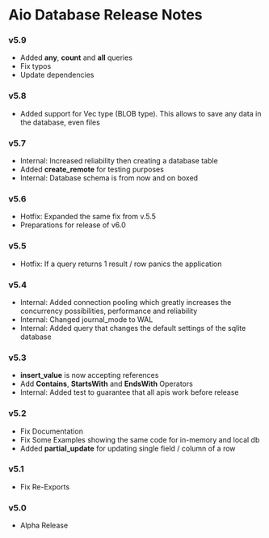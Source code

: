 # Aio Database Release Notes

### v5.9
- Added **any**, **count** and **all** queries
- Fix typos
- Update dependencies

### v5.8
- Added support for Vec<u8> type (BLOB type). This allows to save any data in the database, even files

### v5.7
- Internal: Increased reliability then creating a database table
- Added **create_remote** for testing purposes
- Internal: Database schema is from now and on boxed

### v5.6
- Hotfix: Expanded the same fix from v.5.5
- Preparations for release of v6.0

### v5.5
- Hotfix: If a query returns 1 result / row panics the application 

### v5.4
- Internal: Added connection pooling which greatly increases the concurrency possibilities, performance and reliability
- Internal: Changed journal_mode to WAL
- Internal: Added query that changes the default settings of the sqlite database

### v5.3
- **insert_value** is now accepting references
- Add **Contains**, **StartsWith** and **EndsWith** Operators
- Internal: Added test to guarantee that all apis work before release

### v5.2 
- Fix Documentation
- Fix Some Examples showing the same code for in-memory and local db
- Added **partial_update** for updating single field / column of a row

### v5.1
- Fix Re-Exports

### v5.0
- Alpha Release